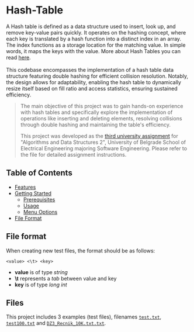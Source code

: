 # Hash-Table

A Hash table is defined as a data structure used to insert, look up, and remove key-value pairs quickly. It operates on the hashing concept, where each key is translated by a hash function into a distinct index in an array. The index functions as a storage location for the matching value. In simple words, it maps the keys with the value. More about Hash Tables you can read [here](https://www.geeksforgeeks.org/hash-table-data-structure/). 
<br />
<br />
This codebase encompasses the implementation of a hash table data structure featuring double hashing for efficient collision resolution. Notably, the design allows for adaptability, enabling the hash table to dynamically resize itself based on fill ratio and access statistics, ensuring sustained efficiency.

> The main objective of this project was to gain hands-on experience with hash tables and specifically explore the implementation of operations like inserting and deleting elements, resolving collisions through double hashing and maintaining the table's efficiency.
> 
> This project was developed as the [third university assignment](instructions.pdf) for "Algorithms and Data Structures 2", University of Belgrade School of Electrical Engineering majoring Software Engineering. Please refer to the file for detailed assignment instructions.

## Table of Contents

- [Features](#features)
- [Getting Started](#getting-started)
  - [Prerequisites](#prerequisites)
  - [Usage](#usage)
  - [Menu Options](#menu-options)
- [File Format](#file-format)




## File format
When creating new test files, the format should be as follows:
```
<value> <\t> <key>
```
* **value** is of type *string*
* **\t** represents a *tab* between value and key 
* **key** is of type *long int*

## Files
This project includes 3 examples (test files), filenames [`test.txt`](Files/test.txt), [`test100.txt`](Files/test100.txt) and [`DZ3_Recnik_10K.txt.txt`](Files/DZ3_Recnik_10K.txt.txt).
 <br />
